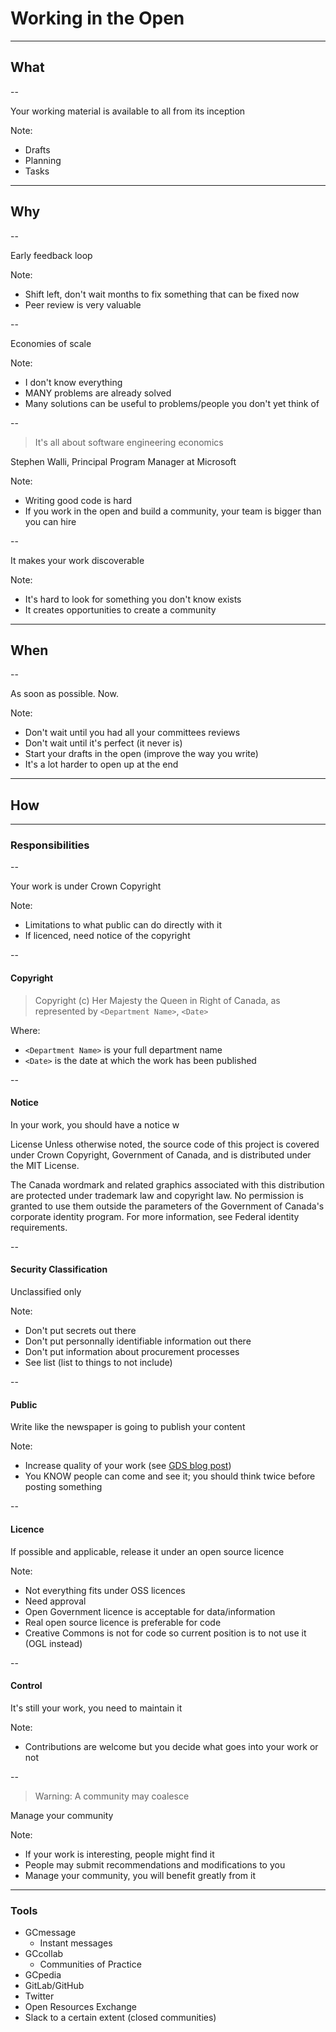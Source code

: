 # Working in the Open

---

## What

--

Your working material is available to all from its inception

Note:

- Drafts
- Planning
- Tasks

---

## Why

--

Early feedback loop

Note:

- Shift left, don't wait months to fix something that can be fixed now
- Peer review is very valuable

--

Economies of scale

Note:

- I don't know everything
- MANY problems are already solved
- Many solutions can be useful to problems/people you don't yet think of

--

>It's all about software engineering economics

Stephen Walli, Principal Program Manager at Microsoft

Note:

- Writing good code is hard
- If you work in the open and build a community, your team is bigger than you can hire

--

It makes your work discoverable

Note:

- It's hard to look for something you don't know exists
- It creates opportunities to create a community

---

## When

--

As soon as possible. Now.

Note:

- Don't wait until you had all your committees reviews
- Don't wait until it's perfect (it never is)
- Start your drafts in the open (improve the way you write)
- It's a lot harder to open up at the end

---

## How

---

### Responsibilities

--

Your work is under Crown Copyright

Note:

- Limitations to what public can do directly with it
- If licenced, need notice of the copyright

--

#### Copyright

>Copyright (c) Her Majesty the Queen in Right of Canada, as represented by `<Department Name>`, `<Date>`

Where:

- `<Department Name>` is your full department name
- `<Date>` is the date at which the work has been published

--

#### Notice

In your work, you should have a notice w

License
Unless otherwise noted, the source code of this project is covered under Crown Copyright, Government of Canada, and is distributed under the MIT License.

The Canada wordmark and related graphics associated with this distribution are protected under trademark law and copyright law. No permission is granted to use them outside the parameters of the Government of Canada's corporate identity program. For more information, see Federal identity requirements.

--

#### Security Classification

Unclassified only

Note:

- Don't put secrets out there
- Don't put personnally identifiable information out there
- Don't put information about procurement processes
- See list (list to things to not include)

--

#### Public

Write like the newspaper is going to publish your content

Note:

- Increase quality of your work (see [GDS blog post](https://gds.blog.gov.uk/2017/09/04/the-benefits-of-coding-in-the-open/))
- You KNOW people can come and see it; you should think twice before posting something

--


#### Licence

If possible and applicable, release it under an open source licence

Note:

- Not everything fits under OSS licences
- Need approval
- Open Government licence is acceptable for data/information
- Real open source licence is preferable for code
- Creative Commons is not for code so current position is to not use it (OGL instead)

--

#### Control

It's still your work, you need to maintain it

Note:

- Contributions are welcome but you decide what goes into your work or not

--

> Warning: A community may coalesce

Manage your community

Note:

- If your work is interesting, people might find it
- People may submit recommendations and modifications to you
- Manage your community, you will benefit greatly from it

---

### Tools

- GCmessage
  - Instant messages
- GCcollab
  - Communities of Practice
- GCpedia
- GitLab/GitHub
- Twitter
- Open Resources Exchange
- Slack to a certain extent (closed communities)
